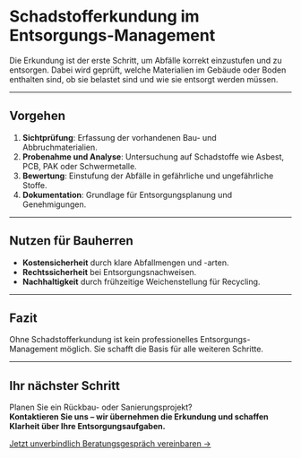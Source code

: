 # Schadstofferkundung im Entsorgungs-Management

Die Erkundung ist der erste Schritt, um Abfälle korrekt einzustufen und zu entsorgen. Dabei wird geprüft, welche Materialien im Gebäude oder Boden enthalten sind, ob sie belastet sind und wie sie entsorgt werden müssen.  

---

## Vorgehen

1. **Sichtprüfung**: Erfassung der vorhandenen Bau- und Abbruchmaterialien.  
2. **Probenahme und Analyse**: Untersuchung auf Schadstoffe wie Asbest, PCB, PAK oder Schwermetalle.  
3. **Bewertung**: Einstufung der Abfälle in gefährliche und ungefährliche Stoffe.  
4. **Dokumentation**: Grundlage für Entsorgungsplanung und Genehmigungen.  

---

## Nutzen für Bauherren

- **Kostensicherheit** durch klare Abfallmengen und -arten.  
- **Rechtssicherheit** bei Entsorgungsnachweisen.  
- **Nachhaltigkeit** durch frühzeitige Weichenstellung für Recycling.  

---

## Fazit

Ohne Schadstofferkundung ist kein professionelles Entsorgungs-Management möglich. Sie schafft die Basis für alle weiteren Schritte.  

---

## Ihr nächster Schritt

Planen Sie ein Rückbau- oder Sanierungsprojekt?  
**Kontaktieren Sie uns – wir übernehmen die Erkundung und schaffen Klarheit über Ihre Entsorgungsaufgaben.**  

[Jetzt unverbindlich Beratungsgespräch vereinbaren →](#)
